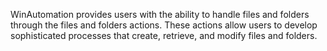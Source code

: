 WinAutomation provides users with the ability to handle files and folders through the files and folders actions. These actions allow users to develop sophisticated processes that create, retrieve, and modify files and folders.
